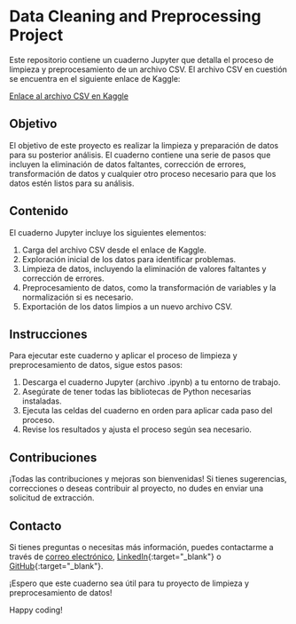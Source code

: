 # Data Cleaning and Preprocessing Project

Este repositorio contiene un cuaderno Jupyter que detalla el proceso de limpieza y preprocesamiento de un archivo CSV. El archivo CSV en cuestión se encuentra en el siguiente enlace de Kaggle:

[Enlace al archivo CSV en Kaggle](https://www.kaggle.com/code/anamsken/data-cleaning-project1/notebook)

## Objetivo

El objetivo de este proyecto es realizar la limpieza y preparación de datos para su posterior análisis. El cuaderno contiene una serie de pasos que incluyen la eliminación de datos faltantes, corrección de errores, transformación de datos y cualquier otro proceso necesario para que los datos estén listos para su análisis.

## Contenido

El cuaderno Jupyter incluye los siguientes elementos:

1. Carga del archivo CSV desde el enlace de Kaggle.
2. Exploración inicial de los datos para identificar problemas.
3. Limpieza de datos, incluyendo la eliminación de valores faltantes y corrección de errores.
4. Preprocesamiento de datos, como la transformación de variables y la normalización si es necesario.
5. Exportación de los datos limpios a un nuevo archivo CSV.

## Instrucciones

Para ejecutar este cuaderno y aplicar el proceso de limpieza y preprocesamiento de datos, sigue estos pasos:

1. Descarga el cuaderno Jupyter (archivo .ipynb) a tu entorno de trabajo.
2. Asegúrate de tener todas las bibliotecas de Python necesarias instaladas.
3. Ejecuta las celdas del cuaderno en orden para aplicar cada paso del proceso.
4. Revise los resultados y ajusta el proceso según sea necesario.

## Contribuciones

¡Todas las contribuciones y mejoras son bienvenidas! Si tienes sugerencias, correcciones o deseas contribuir al proyecto, no dudes en enviar una solicitud de extracción.

## Contacto

Si tienes preguntas o necesitas más información, puedes contactarme a través de [correo electrónico](mailto:adolfo.fgp@gmail.com), [LinkedIn](https://www.linkedin.com/in/adolfofgp/){:target="_blank"} o [GitHub](https://github.com/AdolfoFGP){:target="_blank"}.

¡Espero que este cuaderno sea útil para tu proyecto de limpieza y preprocesamiento de datos!

Happy coding!

